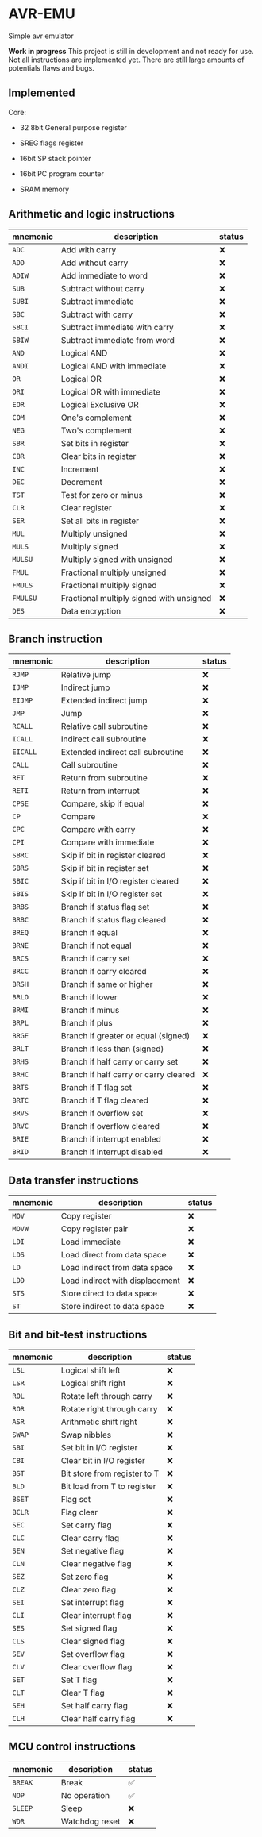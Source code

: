 # AVR-EMU

Simple avr emulator 

**Work in progress**
This project is still in development and not ready for use. Not all instructions are implemented yet. There are still large amounts of potentials flaws and bugs.

## Implemented

Core:

- 32 8bit General purpose register
- SREG flags register
- 16bit SP stack pointer
- 16bit PC program counter

- SRAM memory

## Arithmetic and logic instructions

| mnemonic | description | status |
| --- | --- | --- |
| `ADC` | Add with carry | ❌ |
| `ADD` | Add without carry | ❌ |
| `ADIW` | Add immediate to word | ❌ |
| `SUB` | Subtract without carry | ❌ |
| `SUBI` | Subtract immediate | ❌ |
| `SBC` | Subtract with carry | ❌ |
| `SBCI` | Subtract immediate with carry | ❌ |
| `SBIW` | Subtract immediate from word | ❌ |
| `AND` | Logical AND | ❌ |
| `ANDI` | Logical AND with immediate | ❌ |
| `OR` | Logical OR | ❌ |
| `ORI` | Logical OR with immediate | ❌ |
| `EOR` | Logical Exclusive OR | ❌ |
| `COM` | One's complement | ❌ |
| `NEG` | Two's complement | ❌ |
| `SBR` | Set bits in register | ❌ |
| `CBR` | Clear bits in register | ❌ |
| `INC` | Increment | ❌ |
| `DEC` | Decrement | ❌ |
| `TST` | Test for zero or minus | ❌ |
| `CLR` | Clear register | ❌ |
| `SER` | Set all bits in register | ❌ |
| `MUL` | Multiply unsigned | ❌ |
| `MULS` | Multiply signed | ❌ |
| `MULSU` | Multiply signed with unsigned | ❌ |
| `FMUL` | Fractional multiply unsigned | ❌ |
| `FMULS` | Fractional multiply signed | ❌ |
| `FMULSU` | Fractional multiply signed with unsigned | ❌ |
| `DES` | Data encryption | ❌ |

## Branch instruction

| mnemonic | description | status |
| --- | --- | --- |
| `RJMP` | Relative jump | ❌ |
| `IJMP` | Indirect jump | ❌ |
| `EIJMP` | Extended indirect jump | ❌ |
| `JMP` | Jump | ❌ |
| `RCALL` | Relative call subroutine | ❌ |
| `ICALL` | Indirect call subroutine | ❌ |
| `EICALL` | Extended indirect call subroutine | ❌ |
| `CALL` | Call subroutine | ❌ |
| `RET` | Return from subroutine | ❌ |
| `RETI` | Return from interrupt | ❌ |
| `CPSE` | Compare, skip if equal | ❌ |
| `CP` | Compare | ❌ |
| `CPC` | Compare with carry | ❌ |
| `CPI` | Compare with immediate | ❌ |
| `SBRC` | Skip if bit in register cleared | ❌ |
| `SBRS` | Skip if bit in register set | ❌ |
| `SBIC` | Skip if bit in I/O register cleared | ❌ |
| `SBIS` | Skip if bit in I/O register set | ❌ |
| `BRBS` | Branch if status flag set | ❌ |
| `BRBC` | Branch if status flag cleared | ❌ |
| `BREQ` | Branch if equal | ❌ |
| `BRNE` | Branch if not equal | ❌ |
| `BRCS` | Branch if carry set | ❌ |
| `BRCC` | Branch if carry cleared | ❌ |
| `BRSH` | Branch if same or higher | ❌ |
| `BRLO` | Branch if lower | ❌ |
| `BRMI` | Branch if minus | ❌ |
| `BRPL` | Branch if plus | ❌ |
| `BRGE` | Branch if greater or equal (signed) | ❌ |
| `BRLT` | Branch if less than (signed) | ❌ |
| `BRHS` | Branch if half carry or carry set | ❌ |
| `BRHC` | Branch if half carry or carry cleared | ❌ |
| `BRTS` | Branch if T flag set | ❌ |
| `BRTC` | Branch if T flag cleared | ❌ |
| `BRVS` | Branch if overflow set | ❌ |
| `BRVC` | Branch if overflow cleared | ❌ |
| `BRIE` | Branch if interrupt enabled | ❌ |
| `BRID` | Branch if interrupt disabled | ❌ |

## Data transfer instructions

| mnemonic | description | status |
| --- | --- | --- |
| `MOV` | Copy register | ❌ |
| `MOVW` | Copy register pair | ❌ |
| `LDI` | Load immediate | ❌ |
| `LDS` | Load direct from data space | ❌ |
| `LD` | Load indirect from data space | ❌ |
| `LDD` | Load indirect with displacement | ❌ |
| `STS` | Store direct to data space | ❌ |
| `ST` | Store indirect to data space | ❌ |

## Bit and bit-test instructions

| mnemonic | description | status |
| --- | --- | --- |
| `LSL` | Logical shift left | ❌ |
| `LSR` | Logical shift right | ❌ |
| `ROL` | Rotate left through carry | ❌ |
| `ROR` | Rotate right through carry | ❌ |
| `ASR` | Arithmetic shift right | ❌ |
| `SWAP` | Swap nibbles | ❌ |
| `SBI` | Set bit in I/O register | ❌ |
| `CBI` | Clear bit in I/O register | ❌ |
| `BST` | Bit store from register to T | ❌ |
| `BLD` | Bit load from T to register | ❌ |
| `BSET` | Flag set | ❌ |
| `BCLR` | Flag clear | ❌ |
| `SEC` | Set carry flag | ❌ |
| `CLC` | Clear carry flag | ❌ |
| `SEN` | Set negative flag | ❌ |
| `CLN` | Clear negative flag | ❌ |
| `SEZ` | Set zero flag | ❌ |
| `CLZ` | Clear zero flag | ❌ |
| `SEI` | Set interrupt flag | ❌ |
| `CLI` | Clear interrupt flag | ❌ |
| `SES` | Set signed flag | ❌ |
| `CLS` | Clear signed flag | ❌ |
| `SEV` | Set overflow flag | ❌ |
| `CLV` | Clear overflow flag | ❌ |
| `SET` | Set T flag | ❌ |
| `CLT` | Clear T flag | ❌ |
| `SEH` | Set half carry flag | ❌ |
| `CLH` | Clear half carry flag | ❌ |

## MCU control instructions

| mnemonic | description | status |
| --- | --- | --- |
| `BREAK` | Break | ✅ |
| `NOP` | No operation | ✅ |
| `SLEEP` | Sleep | ❌ |
| `WDR` | Watchdog reset | ❌ |
